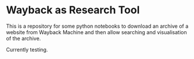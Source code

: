 # Wayback as Research Tool

This is a repository for some python notebooks to download an archive of a website from Wayback Machine and then allow searching and visualisation of the archive.

Currently testing.
